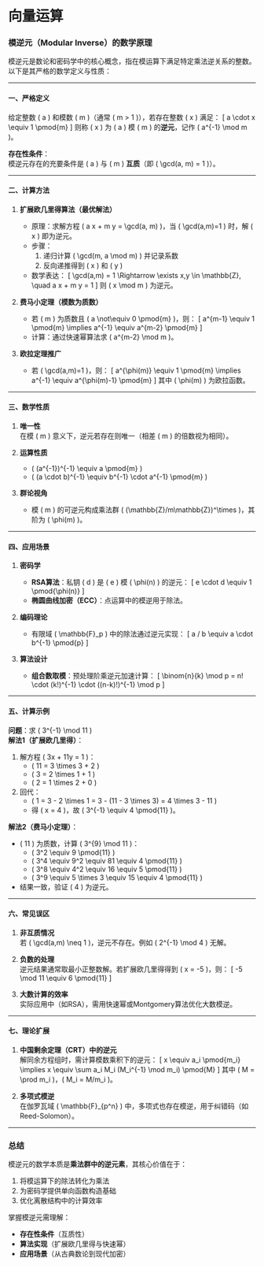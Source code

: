 # 向量运算

### **模逆元（Modular Inverse）的数学原理**

模逆元是数论和密码学中的核心概念，指在模运算下满足特定乘法逆关系的整数。以下是其严格的数学定义与性质：

---

#### **一、严格定义**
给定整数 \( a \) 和模数 \( m \)（通常 \( m > 1 \)），若存在整数 \( x \) 满足：
\[
a \cdot x \equiv 1 \pmod{m}
\]
则称 \( x \) 为 \( a \) 模 \( m \) 的**逆元**，记作 \( a^{-1} \mod m \)。

**存在性条件**：  
模逆元存在的充要条件是 \( a \) 与 \( m \) **互质**（即 \( \gcd(a, m) = 1 \)）。

---

#### **二、计算方法**
1. **扩展欧几里得算法（最优解法）**
   - 原理：求解方程 \( a x + m y = \gcd(a, m) \)，当 \( \gcd(a,m)=1 \) 时，解 \( x \) 即为逆元。
   - 步骤：
     1. 递归计算 \( \gcd(m, a \mod m) \) 并记录系数
     2. 反向递推得到 \( x \) 和 \( y \)
   - 数学表达：
     \[
     \gcd(a,m) = 1 \Rightarrow \exists x,y \in \mathbb{Z}, \quad a x + m y = 1
     \]
     则 \( x \mod m \) 为逆元。

2. **费马小定理（模数为质数）**
   - 若 \( m \) 为质数且 \( a \not\equiv 0 \pmod{m} \)，则：
     \[
     a^{m-1} \equiv 1 \pmod{m} \implies a^{-1} \equiv a^{m-2} \pmod{m}
     \]
   - 计算：通过快速幂算法求 \( a^{m-2} \mod m \)。

3. **欧拉定理推广**
   - 若 \( \gcd(a,m)=1 \)，则：
     \[
     a^{\phi(m)} \equiv 1 \pmod{m} \implies a^{-1} \equiv a^{\phi(m)-1} \pmod{m}
     \]
     其中 \( \phi(m) \) 为欧拉函数。

---

#### **三、数学性质**
1. **唯一性**  
   在模 \( m \) 意义下，逆元若存在则唯一（相差 \( m \) 的倍数视为相同）。

2. **运算性质**  
   - \( (a^{-1})^{-1} \equiv a \pmod{m} \)
   - \( (a \cdot b)^{-1} \equiv b^{-1} \cdot a^{-1} \pmod{m} \)

3. **群论视角**  
   - 模 \( m \) 的可逆元构成乘法群 \( (\mathbb{Z}/m\mathbb{Z})^\times \)，其阶为 \( \phi(m) \)。

---

#### **四、应用场景**
1. **密码学**
   - **RSA算法**：私钥 \( d \) 是 \( e \) 模 \( \phi(n) \) 的逆元：
     \[
     e \cdot d \equiv 1 \pmod{\phi(n)}
     \]
   - **椭圆曲线加密（ECC）**：点运算中的模逆用于除法。

2. **编码理论**
   - 有限域 \( \mathbb{F}_p \) 中的除法通过逆元实现：
     \[
     a / b \equiv a \cdot b^{-1} \pmod{p}
     \]

3. **算法设计**
   - **组合数取模**：预处理阶乘逆元加速计算：
     \[
     \binom{n}{k} \mod p = n! \cdot (k!)^{-1} \cdot ((n-k)!)^{-1} \mod p
     \]

---

#### **五、计算示例**
**问题**：求 \( 3^{-1} \mod 11 \)  
**解法1（扩展欧几里得）**：
1. 解方程 \( 3x + 11y = 1 \)：
   - \( 11 = 3 \times 3 + 2 \)
   - \( 3 = 2 \times 1 + 1 \)
   - \( 2 = 1 \times 2 + 0 \)
2. 回代：
   - \( 1 = 3 - 2 \times 1 = 3 - (11 - 3 \times 3) = 4 \times 3 - 11 \)
   - 得 \( x = 4 \)，故 \( 3^{-1} \equiv 4 \pmod{11} \)。

**解法2（费马小定理）**：
- \( 11 \) 为质数，计算 \( 3^{9} \mod 11 \)：
  - \( 3^2 \equiv 9 \pmod{11} \)
  - \( 3^4 \equiv 9^2 \equiv 81 \equiv 4 \pmod{11} \)
  - \( 3^8 \equiv 4^2 \equiv 16 \equiv 5 \pmod{11} \)
  - \( 3^9 \equiv 5 \times 3 \equiv 15 \equiv 4 \pmod{11} \)
- 结果一致，验证 \( 4 \) 为逆元。

---

#### **六、常见误区**
1. **非互质情况**  
   若 \( \gcd(a,m) \neq 1 \)，逆元不存在。例如 \( 2^{-1} \mod 4 \) 无解。

2. **负数的处理**  
   逆元结果通常取最小正整数解。若扩展欧几里得得到 \( x = -5 \)，则：
   \[
   -5 \mod 11 \equiv 6 \pmod{11}
   \]

3. **大数计算的效率**  
   实际应用中（如RSA），需用快速幂或Montgomery算法优化大数模逆。

---

#### **七、理论扩展**
1. **中国剩余定理（CRT）中的逆元**  
   解同余方程组时，需计算模数乘积下的逆元：
   \[
   x \equiv a_i \pmod{m_i} \implies x \equiv \sum a_i M_i (M_i^{-1} \mod m_i) \pmod{M}
   \]
   其中 \( M = \prod m_i \)，\( M_i = M/m_i \)。

2. **多项式模逆**  
   在伽罗瓦域 \( \mathbb{F}_{p^n} \) 中，多项式也存在模逆，用于纠错码（如Reed-Solomon）。

---

### **总结**
模逆元的数学本质是**乘法群中的逆元素**，其核心价值在于：
1. 将模运算下的除法转化为乘法
2. 为密码学提供单向函数构造基础
3. 优化离散结构中的计算效率

掌握模逆元需理解：
- **存在性条件**（互质性）
- **算法实现**（扩展欧几里得与快速幂）
- **应用场景**（从古典数论到现代加密）
